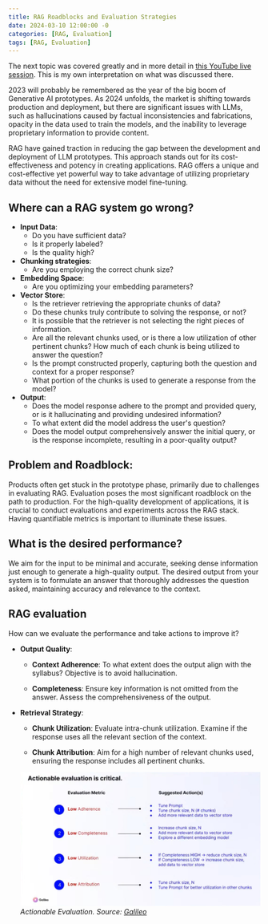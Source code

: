 ```yaml
---
title: RAG Roadblocks and Evaluation Strategies
date: 2024-03-10 12:00:00 -0
categories: [RAG, Evaluation]
tags: [RAG, Evaluation]
---
```


The next topic was covered greatly and in more detail in [this YouTube live session](https://www.youtube.com/watch?v=njN_Wu8dLfE). This is my own interpretation on what was discussed there.

2023 will probably be remembered as the year of the big boom of Generative AI prototypes. As 2024 unfolds, the market is shifting towards production and deployment, but there are significant issues with LLMs, such as hallucinations caused by factual inconsistencies and fabrications, opacity in the data used to train the models, and the inability to leverage proprietary information to provide content.

RAG have gained traction in reducing the gap between the development and deployment of LLM prototypes. This approach stands out for its cost-effectiveness and potency in creating applications. RAG offers a unique and cost-effective yet powerful way to take advantage of utilizing proprietary data without the need for extensive model fine-tuning.

## Where can a RAG system go wrong?

- **Input Data**:
    - Do you have sufficient data?
    - Is it properly labeled?
    - Is the quality high?
- **Chunking strategies**:
    - Are you employing the correct chunk size?
- **Embedding Space**:
    - Are you optimizing your embedding parameters?
- **Vector Store**:
    - Is the retriever retrieving the appropriate chunks of data?
    - Do these chunks truly contribute to solving the response, or not?
    - It is possible that the retriever is not selecting the right pieces of information.
    - Are all the relevant chunks used, or is there a low utilization of other pertinent chunks?
    How much of each chunk is being utilized to answer the question?
    - Is the prompt constructed properly, capturing both the question and context for a proper response?
    - What portion of the chunks is used to generate a response from the model?
- **Output**:
    - Does the model response adhere to the prompt and provided query, or is it hallucinating and providing undesired information?
    - To what extent did the model address the user's question?
    - Does the model output comprehensively answer the initial query, or is the response incomplete, resulting in a poor-quality output?

## Problem and Roadblock:

Products often get stuck in the prototype phase, primarily due to challenges in evaluating RAG. Evaluation poses the most significant roadblock on the path to production. For the high-quality development of applications, it is crucial to conduct evaluations and experiments across the RAG stack. Having quantifiable metrics is important to illuminate these issues.

## What is the desired performance?
We aim for the input to be minimal and accurate, seeking dense information just enough to generate a high-quality output. The desired output from your system is to formulate an answer that thoroughly addresses the question asked, maintaining accuracy and relevance to the context.

## RAG evaluation
How can we evaluate the performance and take actions to improve it?

- **Output Quality**:

    - **Context Adherence**: To what extent does the output align with the syllabus? Objective is to avoid hallucination.

    - **Completeness**: Ensure key information is not omitted from the answer. Assess the comprehensiveness of the output.

- **Retrieval Strategy**:
     - **Chunk Utilization**: Evaluate intra-chunk utilization. Examine if the response uses all the relevant section of the context.

    - **Chunk Attribution**: Aim for a high number of relevant chunks used, ensuring the response includes all pertinent chunks.

    ![Actionable Evaluation](/images/RAG/actionable_evaluation.jpg)_Actionable Evaluation. Source: [Galileo](https://www.youtube.com/watch?v=njN_Wu8dLfE)_